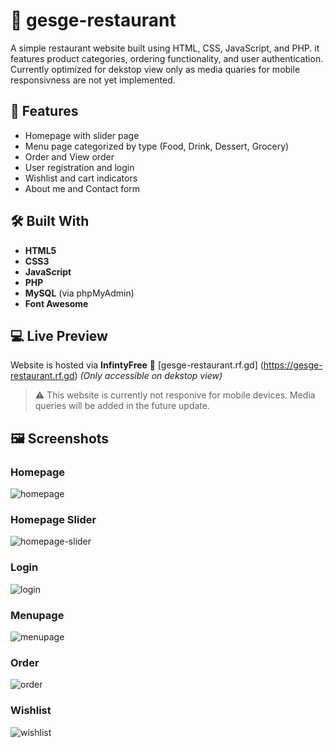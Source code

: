 # 🍔 gesge-restaurant
A simple restaurant website built using HTML, CSS, JavaScript, and PHP. it features product categories, ordering functionality, and user authentication. Currently optimized for dekstop view only as media quaries for mobile responsivness are not yet implemented.

## 📌 Features
- Homepage with slider page
- Menu page categorized by type (Food, Drink, Dessert, Grocery)
- Order and View order
- User registration and login
- Wishlist and cart indicators
- About me and Contact form

## 🛠 Built With
- **HTML5**
- **CSS3**
- **JavaScript**
- **PHP**
- **MySQL** (via phpMyAdmin)
- **Font Awesome**

## 💻 Live Preview
Website is hosted via **InfintyFree**
🔗
[gesge-restaurant.rf.gd] (https://gesge-restaurant.rf.gd) *(Only accessible on dekstop view)*

> ⚠ This website is currently not responive for mobile devices. Media queries will be added in the future update.

## 🖼 Screenshots

### Homepage
![homepage](https://github.com/user-attachments/assets/8ba7d857-63bb-4d69-b0e5-0261154e7e5e)

### Homepage Slider
![homepage-slider](https://github.com/user-attachments/assets/f4d9db64-4837-4363-9aba-db3f726d5be3)

### Login
![login](https://github.com/user-attachments/assets/b2f962c2-aa23-4bf6-b06d-c69386a195b5)

### Menupage
![menupage](https://github.com/user-attachments/assets/89e5ec0a-db86-449c-89f1-306f1dd6e00f)

### Order
![order](https://github.com/user-attachments/assets/a3e0417b-dac6-49ea-a4e8-0dc3aaa78962)

### Wishlist
![wishlist](https://github.com/user-attachments/assets/d27ebb80-3ab6-41d3-b886-d2f78bd0b0d9)

